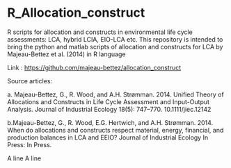 # R_Allocation_construct
R scripts for allocation and constructs in environmental life cycle assessments: LCA, hybrid LCIA, EIO-LCA etc.
This repository is intended to bring the python and matlab scripts of allocation and constructs 
for LCA by Majeau-Bettez et al. (2014) in R language

Link : https://github.com/majeau-bettez/allocation_construct

Source articles:

a. Majeau-Bettez, G., R. Wood, and A.H. Strømman. 2014. Unified Theory of Allocations and Constructs in Life Cycle Assessment 
and Input-Output Analysis. Journal of Industrial Ecology 18(5): 747–770. 10.1111/jiec.12142

b.Majeau-Bettez, G., R. Wood, E.G. Hertwich, and A.H. Strømman. 2014. When do allocations and constructs respect material,
energy, financial, and production balances in LCA and EEIO? Journal of Industrial Ecology In Press: In Press.

A line
A line

